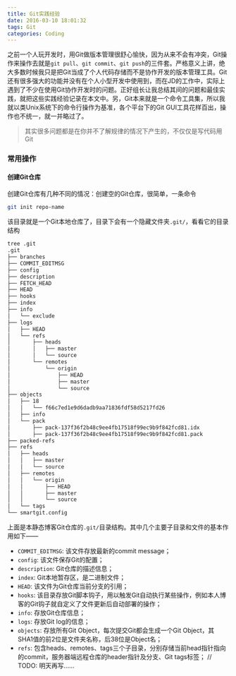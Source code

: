 ```yaml
---
title: Git实践经验
date: 2016-03-10 18:01:32
tags: Git
categories: Coding
---
```


之前一个人玩开发时，用Git做版本管理很舒心愉快，因为从来不会有冲突，Git操作来操作去就是`git pull`、`git commit`、`git push`的三件套。严格意义上讲，绝大多数时候我只是把Git当成了个人代码存储而不是协作开发的版本管理工具。Git还有很多强大的功能并没有在个人小型开发中使用到，而在JD的工作中，实际上遇到了不少在使用Git协作开发时的问题。正好组长让我总结其间的问题和最佳实践，就把这些实践经验记录在本文中。另，Git本来就是一个命令工具集，所以我就以类Unix系统下的命令行操作为基准，各个平台下的Git GUI工具花样百出，操作也不统一，就一并略过了。

> 其实很多问题都是在你并不了解规律的情况下产生的，不仅仅是写代码用Git

### 常用操作

#### 创建Git仓库
创建Git仓库有几种不同的情况：创建空的Git仓库，很简单，一条命令
```bash
git init repo-name
```
该目录就是一个Git本地仓库了，目录下会有一个隐藏文件夹`.git/`，看看它的目录结构
```bash
tree .git
.git
├── branches
├── COMMIT_EDITMSG
├── config
├── description
├── FETCH_HEAD
├── HEAD
├── hooks
├── index
├── info
│   └── exclude
├── logs
│   ├── HEAD
│   └── refs
│       ├── heads
│       │   ├── master
│       │   └── source
│       └── remotes
│           └── origin
│               ├── HEAD
│               ├── master
│               └── source
├── objects
│   ├── 18
│   │   └── f66c7ed1e9d6dadb9aa71836fdf58d5217fd26
│   ├── info
│   └── pack
│       ├── pack-137f36f2b48c9ee4fb17518f99ec9b9f842fcd81.idx
│       ├── pack-137f36f2b48c9ee4fb17518f99ec9b9f842fcd81.pack
├── packed-refs
├── refs
│   ├── heads
│   │   ├── master
│   │   └── source
│   ├── remotes
│   │   └── origin
│   │       ├── HEAD
│   │       ├── master
│   │       └── source
│   └── tags
└── smartgit.config
```
上面是本静态博客Git仓库的`.git/`目录结构。其中几个主要子目录和文件的基本作用如下——
* `COMMIT_EDITMSG`: 该文件存放最新的commit message；
* `config`: 该文件保存Git的配置；
* `description`: Git仓库的描述信息；
* `index`: Git本地暂存区，是二进制文件；
* `HEAD`: 该文件为Git仓库当前分支的引用；
* `hooks`: 该目录存放Git脚本钩子，用以触发Git自动执行某些操作，例如本人博客的Git钩子就自定义了文件更新后自动部署的操作；
* `info`: 存放Git仓库信息；
* `logs`: 存放Git log的信息；
* `objects`: 存放所有Git Object，每次提交Git都会生成一个Git Object，其SHA1值的前2位是文件夹名称，后38位是Object名；
* `refs`: 包含heads、remotes、tags三个子目录，分别存储当前head指针指向的commit，服务器端远程仓库的header指针及分支、Git tags标签；
// TODO: 明天再写……
